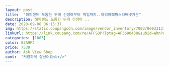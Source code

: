```yaml
---
layout: post 
title:  "해피랜드 도톰한 두께 신생아부터 백일까지..아리아해피스타배냇가운" 
description: 해피랜드 도톰한 두께 신생아 ..
date: 2020-09-08 06:15:37 
img: https://static.coupangcdn.com/image/vendor_inventory/7003/0e9331379e9419ef65e9d6e3dff59dfd4731e4ac1dc9cce995d273e742ec.jpg 
linkUrl: https://link.coupang.com/re/AFFSDP?lptag=AF3600438&subid=ahnPublicAsk&pageKey=1899454687&itemId=3226534900&vendorItemId=71213776521&traceid=V0-113-c4d42cd5c19ba9fb 
categories: [1003] 
color: 03A9F4 
price: 7530 
author: Ask View Shop 
cont:  "저렴하게 잘샀어요<br/>" 
---
```

